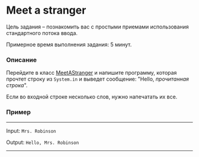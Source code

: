 # Meet a stranger

Цель задания – познакомить вас с простыми приемами использования стандартного потока ввода.

Примерное время выполнения задания: 5 минут.

### Описание

Перейдите в класс [MeetAStranger](src/main/java/com/epam/rd/autotasks/meetastranger/MeetAStranger.java) и напишите
программу, которая прочтет строку из `System.in` и выведет сообщение: "Hello, *прочитанная строка*".

Если во входной строке несколько слов, нужно напечатать их все.

### Пример

---
Input: `Mrs. Robinson`

Output: `Hello, Mrs. Robinson`

---

